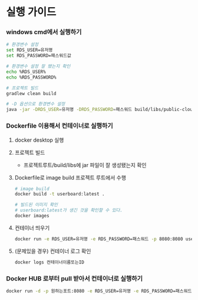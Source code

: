 # 실행 가이드
### windows cmd에서 실행하기
```bash
# 환경변수 설정
set RDS_USER=유저명
set RDS_PASSWORD=패스워드값

# 환경변수 설정 잘 됐는지 확인
echo %RDS_USER%
echo %RDS_PASSWORD%

# 프로젝트 빌드
gradlew clean build

# -D 옵션으로 환경변수 설정
java -jar -DRDS_USER=유저명 -DRDS_PASSWORD=패스워드 build/libs/public-cloud-exam-2024-0.0.1-SNAPSHOT.jar
```
### Dockerfile 이용해서 컨테이너로 실행하기
1. docker desktop 실행
2. 프로젝트 빌드
    - 프로젝트루트/build/libs에 jar 파일이 잘 생성됐는지 확인
3. Dockerfile로 image build
   프로젝트 루트에서 수행
   ```bash
   # image build
   docker build -t userboard:latest .
   
   # 빌드된 이미지 확인
   # userboard:latest가 생긴 것을 확인할 수 있다.
   docker images
   ```
4. 컨테이너 띄우기
   ```bash
   docker run -e RDS_USER=유저명 -e RDS_PASSWORD=패스워드 -p 8080:8080 userboard:latest
   ```

5. (문제있을 경우) 컨테이너 로그 확인
   ```bash
   docker logs 컨테이너이름또는ID
   ```

### Docker HUB 로부터 pull 받아서 컨테이너로 실행하기
```bash
docker run -d -p 원하는포트:8080 -e RDS_USER=유저명 -e RDS_PASSWORD=패스워드 -e kiel0103/2024-public-cloud-exam:태그
```